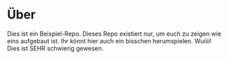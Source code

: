 # Über

Dies ist ein Beispiel-Repo. Dieses Repo existiert nur, um euch zu zeigen wie eins aufgebaut ist. Ihr könnt hier auch ein bisschen herumspielen.
Wuiiii! Dies ist SEHR schwierig gewesen.